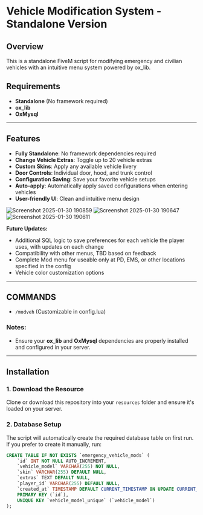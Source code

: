 # Vehicle Modification System - Standalone Version

## Overview
This is a standalone FiveM script for modifying emergency and civilian vehicles with an intuitive menu system powered by ox_lib.

## Requirements
- **Standalone** (No framework required)
- **ox_lib**
- **OxMysql**

---

## Features
- **Fully Standalone**: No framework dependencies required
- **Change Vehicle Extras**: Toggle up to 20 vehicle extras
- **Custom Skins**: Apply any available vehicle livery
- **Door Controls**: Individual door, hood, and trunk control
- **Configuration Saving**: Save your favorite vehicle setups
- **Auto-apply**: Automatically apply saved configurations when entering vehicles
- **User-friendly UI**: Clean and intuitive menu design

![Screenshot 2025-01-30 190859](https://github.com/user-attachments/assets/5b62ed1c-a2e7-4b71-b89a-47df75792435)
![Screenshot 2025-01-30 190647](https://github.com/user-attachments/assets/86eda620-02b0-4841-9939-d02b35a4e4d5)
![Screenshot 2025-01-30 190611](https://github.com/user-attachments/assets/dea93887-7598-4896-aee2-294e8a4d009d)

**Future Updates:**
- Additional SQL logic to save preferences for each vehicle the player uses, with updates on each change
- Compatibility with other menus, TBD based on feedback
- Complete Mod menu for useable only at PD, EMS, or other locations specified in the config
- Vehicle color customization options

---

## COMMANDS
- `/modveh` (Customizable in config.lua)

### Notes:
- Ensure your **ox_lib** and **OxMysql** dependencies are properly installed and configured in your server.

---

## Installation

### 1. Download the Resource
Clone or download this repository into your `resources` folder and ensure it's loaded on your server.

### 2. Database Setup
The script will automatically create the required database table on first run. If you prefer to create it manually, run:

```sql
CREATE TABLE IF NOT EXISTS `emergency_vehicle_mods` (
    `id` INT NOT NULL AUTO_INCREMENT,
    `vehicle_model` VARCHAR(255) NOT NULL,
    `skin` VARCHAR(255) DEFAULT NULL,
    `extras` TEXT DEFAULT NULL,
    `player_id` VARCHAR(255) DEFAULT NULL,
    `created_at` TIMESTAMP DEFAULT CURRENT_TIMESTAMP ON UPDATE CURRENT_TIMESTAMP,
    PRIMARY KEY (`id`),
    UNIQUE KEY `vehicle_model_unique` (`vehicle_model`)
);
